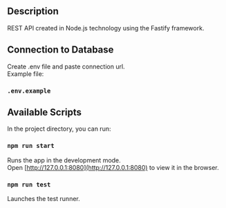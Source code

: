 ## Description
REST API created in Node.js technology using the Fastify framework.

## Connection to Database
Create .env file and paste connection url.\
Example file:
### `.env.example`

## Available Scripts

In the project directory, you can run:

### `npm run start`

Runs the app in the development mode.\
Open [http://127.0.0.1:8080](http://127.0.0.1:8080) to view it in the browser.



### `npm run test`

Launches the test runner.



